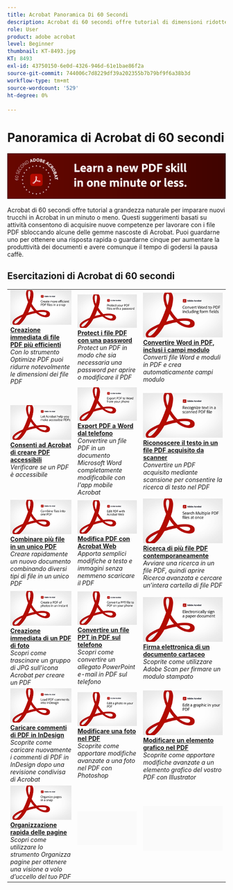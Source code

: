 ```yaml
---
title: Acrobat Panoramica Di 60 Secondi
description: Acrobat di 60 secondi offre tutorial di dimensioni ridotte per imparare un nuovo trucco in Acrobat in un minuto o meno
role: User
product: adobe acrobat
level: Beginner
thumbnail: KT-8493.jpg
KT: 8493
exl-id: 43750150-6e0d-4326-946d-61e1bae86f2a
source-git-commit: 744006c7d8229df39a202355b7b79bf9f6a38b3d
workflow-type: tm+mt
source-wordcount: '529'
ht-degree: 0%

---
```


# Panoramica di Acrobat di 60 secondi

![Immagine Acrobat di 60 secondi](../assets/Hero-60sec.png)

Acrobat di 60 secondi offre tutorial a grandezza naturale per imparare nuovi trucchi in Acrobat in un minuto o meno. Questi suggerimenti basati su attività consentono di acquisire nuove competenze per lavorare con i file PDF sbloccando alcune delle gemme nascoste di Acrobat. Puoi guardarne uno per ottenere una risposta rapida o guardarne cinque per aumentare la produttività dei documenti e avere comunque il tempo di godersi la pausa caffè.

## Esercitazioni di Acrobat di 60 secondi

<table style="table-layout:fixed">
<tr>
  <td>
    <a href="optimize.md">
      <img alt="Creazione immediata di file PDF più efficienti" src="../assets/60sec_Optimize_1280.jpg" />
    </a>
    <div>
    <a href="optimize.md"><strong>Creazione immediata di file PDF più efficienti</strong></a>
    </div>
    <em>Con lo strumento Optimize PDF puoi ridurre notevolmente le dimensioni dei file PDF</em>
    <br>
  </td>
  <td>
    <a href="protect.md">
      <img alt="Protect i file PDF con una password" src="../assets/60sec_Protect_1280.jpg" />
    </a>
    <div>
    <a href="protect.md"><strong>Protect i file PDF con una password</strong></a>
    </div>
    <em>Protect un PDF in modo che sia necessaria una password per aprire o modificare il PDF</em>
    <br>
  </td>
  <td>
    <a href="wordform.md">
      <img alt="Convertire Word in PDF, inclusi i campi modulo" src="../assets/60sec_Wordform_1280.jpg" />
    </a>
    <div>
     <a href="wordform.md"><strong>Convertire Word in PDF, inclusi i campi modulo</strong></a>
    </div>
    <em>Converti file Word e moduli in PDF e crea automaticamente campi modulo</em>
    <br>
  </td>
</tr>
<tr>
  <td>
    <a href="accessible.md">
      <img alt="Consenti ad Acrobat di creare PDF accessibili" src="../assets/60sec_Accessible_1280.jpg" />
    </a>
    <div>
    <a href="accessible.md"><strong>Consenti ad Acrobat di creare PDF accessibili</strong></a>
    </div>
    <em>Verificare se un PDF è accessibile</em>
    <br>
  </td>
  <td>
    <a href="exportwordphone.md">
      <img alt="Export PDF a Word dal telefono" src="../assets/60sec_Exportphone_1280.jpg" />
    </a>
    <div>
    <a href="exportwordphone.md"><strong>Export PDF a Word dal telefono</strong></a>
    </div>
    <em>Convertire un file PDF in un documento Microsoft Word completamente modificabile con l'app mobile Acrobat</em>
    <br>
  </td>
  <td>
    <a href="textrecognition.md">
      <img alt="Riconoscere il testo in un file PDF acquisito da scanner" src="../assets/60sec_Textrecognition_1280.jpg" />
    </a>
    <div>
     <a href="textrecognition.md"><strong>Riconoscere il testo in un file PDF acquisito da scanner</strong></a>
    </div>
    <em>Convertire un PDF acquisito mediante scansione per consentire la ricerca di testo nel PDF</em>
    <br>
  </td>
</tr>
<tr>
  <td>
    <a href="combine-to-one-pdf.md">
      <img alt="Combinare più file in un unico PDF" src="../assets/60sec_Combine_1280.jpg" />
    </a>
    <div>
    <a href="combine-to-one-pdf.md"><strong>Combinare più file in un unico PDF</strong></a>
    </div>
    <em>Creare rapidamente un nuovo documento combinando diversi tipi di file in un unico PDF</em>
    <br>
  </td>
  <td>
    <a href="edit.md">
      <img alt="Modifica PDF con Acrobat Web" src="../assets/60sec_Edit_1280.jpg" />
    </a>
    <div>
    <a href="edit.md"><strong>Modifica PDF con Acrobat Web</strong></a>
    </div>
    <em>Apporta semplici modifiche a testo e immagini senza nemmeno scaricare il PDF</em>
    <br>
  </td>
  <td>
    <a href="search.md">
      <img alt="Ricerca di più file PDF contemporaneamente" src="../assets/60sec_Search_1280.jpg" />
    </a>
    <div>
     <a href="search.md"><strong>Ricerca di più file PDF contemporaneamente</strong></a>
    </div>
    <em>Avviare una ricerca in un file PDF, quindi aprire Ricerca avanzata e cercare un’intera cartella di file PDF</em>
    <br>
  </td>
</tr>
<tr>
  <td>
    <a href="photo.md">
      <img alt="Creazione immediata di un PDF di foto" src="../assets/60sec_Photo_1280.jpg" />
    </a>
    <div>
    <a href="photo.md"><strong>Creazione immediata di un PDF di foto</strong></a>
    </div>
    <em>Scopri come trascinare un gruppo di JPG sull’icona Acrobat per creare un PDF</em>
    <br>
  </td>
  <td>
    <a href="phone.md">
      <img alt="Convertire un file PPT in PDF sul telefono" src="../assets/60sec_Phone_1280.jpg" />
    </a>
    <div>
    <a href="phone.md"><strong>Convertire un file PPT in PDF sul telefono</strong></a>
    </div>
    <em>Scopri come convertire un allegato PowerPoint e-mail in PDF sul telefono</em>
    <br>
  </td>  
  <td>
    <a href="sign.md">
      <img alt="Firma elettronica di un documento cartaceo" src="../assets/60sec_Sign_1280.jpg" />
    </a>
    <div>
    <a href="sign.md"><strong>Firma elettronica di un documento cartaceo</strong></a>
    </div>
    <em>Scoprite come utilizzare Adobe Scan per firmare un modulo stampato</em>
    <br>
  </td>  
</tr>
<tr>
  <td>
    <a href="indesign.md">
      <img alt="Caricare commenti di PDF in InDesign" src="../assets/60sec_InDesign_1280.jpg" />
    </a>
    <div>
    <a href="indesign.md"><strong>Caricare commenti di PDF in InDesign</strong></a>
    </div>
    <em>Scoprite come caricare nuovamente i commenti di PDF in InDesign dopo una revisione condivisa di Acrobat</em>
    <br>
  </td>
   <td>
    <a href="editphoto.md">
      <img alt="Modificare una foto nel PDF" src="../assets/60sec_Editphoto_1280.jpg" />
    </a>
    <div>
    <a href="editphoto.md"><strong>Modificare una foto nel PDF</strong></a>
    </div>
    <em>Scoprite come apportare modifiche avanzate a una foto nel PDF con Photoshop</em>
    <br>
  </td>
  <td>
    <a href="editgraphic.md">
      <img alt="Modificare un elemento grafico nel PDF" src="../assets/60sec_Editgraphic_1280.jpg" />
    </a>
    <div>
    <a href="editgraphic.md"><strong>Modificare un elemento grafico nel PDF</strong></a>
    </div>
    <em>Scoprite come apportare modifiche avanzate a un elemento grafico del vostro PDF con Illustrator</em>
    <br>
  </td> 
</tr>
<tr>
  <td>
    <a href="organize.md">
      <img alt="Organizzazione rapida delle pagine" src="../assets/60sec_Organize_1280.jpg" />
    </a>
    <div>
    <a href="organize.md"><strong>Organizzazione rapida delle pagine</strong></a>
    </div>
    <em>Scopri come utilizzare lo strumento Organizza pagine per ottenere una visione a volo d’uccello del tuo PDF</em>
    <br>
  </td>
  <td>
   <img alt="Spaziatore" src="../assets/Grayspacer.png" />
    <div>
    <br>
  </td>
  <td>
   <img alt="Spaziatore" src="../assets/Grayspacer.png" />
    <div>
    <br>
  </td>  
</tr>
</table>